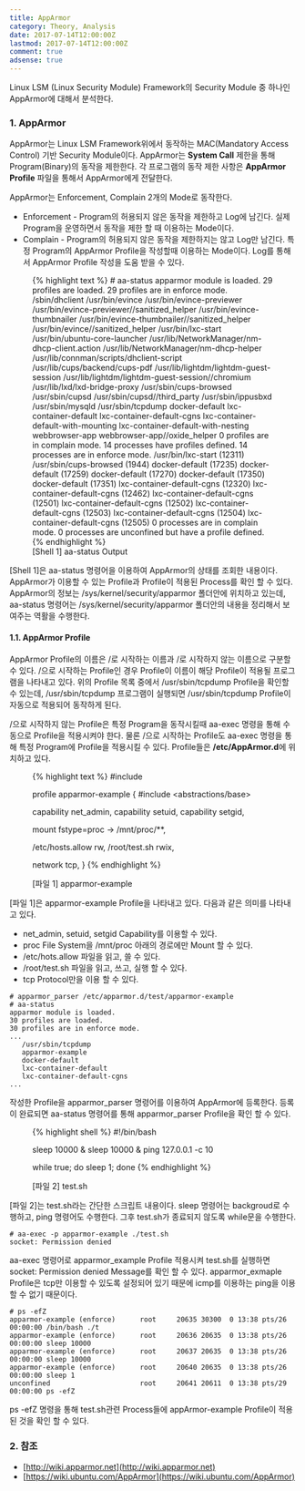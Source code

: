 ```yaml
---
title: AppArmor
category: Theory, Analysis
date: 2017-07-14T12:00:00Z
lastmod: 2017-07-14T12:00:00Z
comment: true
adsense: true
---
```


Linux LSM (Linux Security Module) Framework의 Security Module 중 하나인 AppArmor에 대해서 분석한다.

### 1. AppArmor

AppArmor는 Linux LSM Framework위에서 동작하는 MAC(Mandatory Access Control) 기반 Security Module이다. AppArmor는 **System Call** 제한을 통해 Program(Binary)의 동작을 제한한다. 각 프로그램의 동작 제한 사항은 **AppArmor Profile** 파일을 통해서 AppArmor에게 전달한다.

AppArmor는 Enforcement, Complain 2개의 Mode로 동작한다.
* Enforcement - Program의 허용되지 않은 동작을 제한하고 Log에 남긴다. 실제 Program을 운영하면서 동작을 제한 할 때 이용하는 Mode이다.
* Complain - Program의 허용되지 않은 동작을 제한하지는 않고 Log만 남긴다. 특정 Program의 AppArmor Profile을 작성할때 이용하는 Mode이다. Log를 통해서 AppArmor Profile 작성을 도움 받을 수 있다.

<figure>
{% highlight text %}
# aa-status
apparmor module is loaded.
29 profiles are loaded.
29 profiles are in enforce mode.
   /sbin/dhclient
   /usr/bin/evince
   /usr/bin/evince-previewer
   /usr/bin/evince-previewer//sanitized_helper
   /usr/bin/evince-thumbnailer
   /usr/bin/evince-thumbnailer//sanitized_helper
   /usr/bin/evince//sanitized_helper
   /usr/bin/lxc-start
   /usr/bin/ubuntu-core-launcher
   /usr/lib/NetworkManager/nm-dhcp-client.action
   /usr/lib/NetworkManager/nm-dhcp-helper
   /usr/lib/connman/scripts/dhclient-script
   /usr/lib/cups/backend/cups-pdf
   /usr/lib/lightdm/lightdm-guest-session
   /usr/lib/lightdm/lightdm-guest-session//chromium
   /usr/lib/lxd/lxd-bridge-proxy
   /usr/sbin/cups-browsed
   /usr/sbin/cupsd
   /usr/sbin/cupsd//third_party
   /usr/sbin/ippusbxd
   /usr/sbin/mysqld
   /usr/sbin/tcpdump
   docker-default
   lxc-container-default
   lxc-container-default-cgns
   lxc-container-default-with-mounting
   lxc-container-default-with-nesting
   webbrowser-app
   webbrowser-app//oxide_helper
0 profiles are in complain mode.
14 processes have profiles defined.
14 processes are in enforce mode.
   /usr/bin/lxc-start (12311)
   /usr/sbin/cups-browsed (1944)
   docker-default (17235)
   docker-default (17259)
   docker-default (17270)
   docker-default (17350)
   docker-default (17351)
   lxc-container-default-cgns (12320)
   lxc-container-default-cgns (12462)
   lxc-container-default-cgns (12501)
   lxc-container-default-cgns (12502)
   lxc-container-default-cgns (12503)
   lxc-container-default-cgns (12504)
   lxc-container-default-cgns (12505)
0 processes are in complain mode.
0 processes are unconfined but have a profile defined.
{% endhighlight %}
<figcaption class="caption">[Shell 1] aa-status Output</figcaption>
</figure>

[Shell 1]은 aa-status 명령어을 이용하여 AppArmor의 상태를 조회한 내용이다. AppArmor가 이용할 수 있는 Profile과 Profile이 적용된 Process를 확인 할 수 있다. AppArmor의 정보는 /sys/kernel/security/apparmor 폴더안에 위치하고 있는데, aa-status 명령어는 /sys/kernel/security/apparmor 폴더안의 내용을 정리해서 보여주는 역활을 수행한다.

#### 1.1. AppArmor Profile

AppArmor Profile의 이름은 /로 시작하는 이름과 /로 시작하지 않는 이름으로 구분할 수 있다. /으로 시작하는 Profile인 경우 Profile이 이름이 해당 Profile이 적용될 프로그램을 나타내고 있다. 위의 Profile 목록 중에서 /usr/sbin/tcpdump Profile을 확인할 수 있는데, /usr/sbin/tcpdump 프로그램이 실행되면 /usr/sbin/tcpdump Profile이 자동으로 적용되어 동작하게 된다.

/으로 시작하지 않는 Profile은 특정 Program을 동작시킬때 aa-exec 명령을 통해 수동으로 Profile을 적용시켜야 한다. 물론 /으로 시작하는 Profile도 aa-exec 명령을 통해 특정 Program에 Profile을 적용시킬 수 있다. Profile들은 **/etc/AppArmor.d**에 위치하고 있다.

<figure>
{% highlight text %}
#include <tunables/global>

profile apparmor-example {
  #include <abstractions/base>

  capability net_admin,
  capability setuid,
  capability setgid,

  mount fstype=proc -> /mnt/proc/**,

  /etc/hosts.allow rw,
  /root/test.sh rwix,

  network tcp,
}
{% endhighlight %}
<figcaption class="caption">[파일 1] apparmor-example</figcaption>
</figure>

[파일 1]은 apparmor-example Profile을 나타내고 있다. 다음과 같은 의미를 나타내고 있다.
* net_admin, setuid, setgid Capability를 이용할 수 있다.
* proc File System을 /mnt/proc 아래의 경로에만 Mount 할 수 있다.
* /etc/hots.allow 파일을 읽고, 쓸 수 있다.
* /root/test.sh 파일을 읽고, 쓰고, 실행 할 수 있다.
* tcp Protocol만을 이용 할 수 있다.

~~~
# apparmor_parser /etc/apparmor.d/test/apparmor-example
# aa-status
apparmor module is loaded.
30 profiles are loaded.
30 profiles are in enforce mode.
...
   /usr/sbin/tcpdump
   apparmor-example
   docker-default
   lxc-container-default
   lxc-container-default-cgns
...
~~~

작성한 Profile을 apparmor_parser 명령어를 이용하여 AppArmor에 등록한다. 등록이 완료되면 aa-status 명령어를 통해
apparmor_parser Profile을 확인 할 수 있다.

<figure>
{% highlight shell %}
#!/bin/bash

sleep 10000 &
sleep 10000 &
ping 127.0.0.1 -c 10

while true; do sleep 1; done
{% endhighlight %}
<figcaption class="caption">[파일 2] test.sh</figcaption>
</figure>

[파일 2]는 test.sh라는 간단한 스크립트 내용이다. sleep 명령어는 backgroud로 수행하고, ping 명령어도 수행한다. 그후 test.sh가 종료되지 않도록 while문을 수행한다.

~~~
# aa-exec -p apparmor-example ./test.sh
socket: Permission denied
~~~

aa-exec 명령어로 apparmor_example Profile 적용시켜 test.sh를 실행하면 socket: Permission denied Message를 확인 할 수 있다. apparmor_exmaple Profile은 tcp만 이용할 수 있도록 설정되어 있기 때문에 icmp를 이용하는 ping을 이용 할 수 없기 때문이다.

~~~
# ps -efZ
apparmor-example (enforce)      root     20635 30300  0 13:38 pts/26   00:00:00 /bin/bash ./t
apparmor-example (enforce)      root     20636 20635  0 13:38 pts/26   00:00:00 sleep 10000
apparmor-example (enforce)      root     20637 20635  0 13:38 pts/26   00:00:00 sleep 10000
apparmor-example (enforce)      root     20640 20635  0 13:38 pts/26   00:00:00 sleep 1
unconfined                      root     20641 20611  0 13:38 pts/29   00:00:00 ps -efZ
~~~

ps -efZ 명령을 통해 test.sh관련 Process들에 appArmor-example Profile이 적용된 것을 확인 할 수 있다.

### 2. 참조

* [http://wiki.apparmor.net](http://wiki.apparmor.net)
* [https://wiki.ubuntu.com/AppArmor](https://wiki.ubuntu.com/AppArmor)
